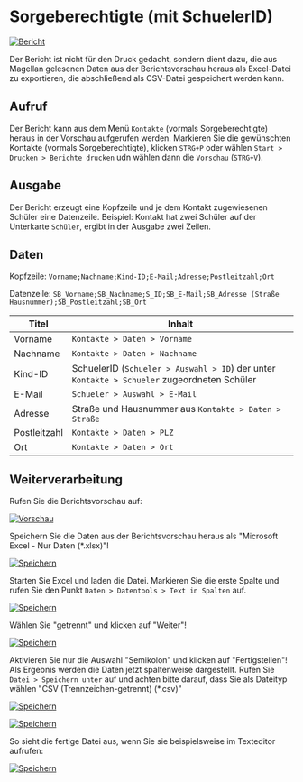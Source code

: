 # Sorgeberechtigte (mit SchuelerID)

[01]:/assets/images/sorgeberechtigte/001.png "Bericht"
[02]:/assets/images/sorgeberechtigte/002.png "Vorschau"
[03]:/assets/images/sorgeberechtigte/003.png "Speichern"
[04]:/assets/images/sorgeberechtigte/004.png "4"
[05]:/assets/images/sorgeberechtigte/005.png "5"
[06]:/assets/images/sorgeberechtigte/006.png "6"
[07]:/assets/images/sorgeberechtigte/007.png "7"
[08]:/assets/images/sorgeberechtigte/008.png "8"

[![Bericht][01]][01]

Der Bericht ist nicht für den Druck gedacht, sondern dient dazu, die aus Magellan gelesenen Daten aus der Berichtsvorschau heraus als Excel-Datei zu exportieren, die abschließend als CSV-Datei gespeichert werden kann.

## Aufruf

Der Bericht kann aus dem Menü `Kontakte` (vormals Sorgeberechtigte) heraus in der Vorschau aufgerufen werden. Markieren Sie die gewünschten Kontakte (vormals Sorgeberechtigte), klicken `STRG+P` oder wählen `Start > Drucken > Berichte drucken` udn wählen dann die `Vorschau` (`STRG+V`).

## Ausgabe

Der Bericht erzeugt eine Kopfzeile und je dem Kontakt zugewiesenen Schüler eine Datenzeile. Beispiel: Kontakt hat zwei Schüler auf der Unterkarte `Schüler`, ergibt in der Ausgabe zwei Zeilen.

## Daten

Kopfzeile:
`Vorname;Nachname;Kind-ID;E-Mail;Adresse;Postleitzahl;Ort`

Datenzeile:
`SB_Vorname;SB_Nachname;S_ID;SB_E-Mail;SB_Adresse (Straße Hausnummer);SB_Postleitzahl;SB_Ort`

Titel|Inhalt
--|--
Vorname|`Kontakte > Daten > Vorname`
Nachname|`Kontakte > Daten > Nachname`
Kind-ID|SchuelerID (`Schueler > Auswahl > ID`) der unter `Kontakte > Schueler` zugeordneten Schüler
E-Mail|`Schueler > Auswahl > E-Mail`
Adresse|Straße und Hausnummer aus `Kontakte > Daten > Straße`
Postleitzahl| `Kontakte > Daten > PLZ`
Ort|`Kontakte > Daten > Ort`

## Weiterverarbeitung

Rufen Sie die Berichtsvorschau auf:

[![Vorschau][02]][02]

Speichern Sie die Daten aus der Berichtsvorschau heraus als "Microsoft Excel - Nur Daten (*.xlsx)"!

[![Speichern][03]][03]

Starten Sie Excel und laden die Datei. Markieren Sie die erste Spalte und rufen Sie den Punkt `Daten > Datentools > Text in Spalten` auf.

[![Speichern][04]][04]

Wählen Sie "getrennt" und klicken auf "Weiter"!

[![Speichern][05]][05]

Aktivieren Sie nur die Auswahl "Semikolon" und klicken auf "Fertigstellen"! Als Ergebnis werden die Daten jetzt spaltenweise dargestellt. Rufen Sie `Datei > Speichern unter` auf und achten bitte darauf, dass Sie als Dateityp wählen "CSV (Trennzeichen-getrennt) (*.csv)"

[![Speichern][06]][06]

[![Speichern][07]][07]

So sieht die fertige Datei aus, wenn Sie sie beispielsweise im Texteditor aufrufen: 

[![Speichern][08]][08]

